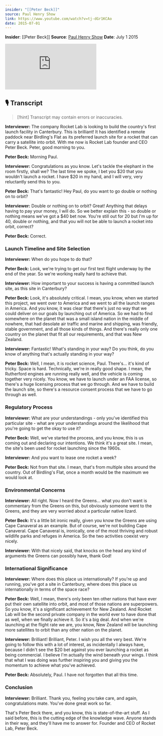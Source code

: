 ```yaml
---
insider: "[[Peter Beck]]"
source: Paul Henry Show
link: https://www.youtube.com/watch?v=tj-dGr1KCAo
date: 2015-07-01
---
```


**Insider**: [[Peter Beck]]
**Source**: [Paul Henry Show](https://www.youtube.com/watch?v=tj-dGr1KCAo)
**Date**: July 1 2015

<div class="responsive-video">
<iframe src="https://www.youtube.com/embed/tj-dGr1KCAo" title="Why Rocket Lab picked New Zealand" frameborder="0" allow="accelerometer; autoplay; clipboard-write; encrypted-media; gyroscope; picture-in-picture; web-share" referrerpolicy="strict-origin-when-cross-origin" allowfullscreen></iframe>
</div>

## 🎙️ Transcript

>[!hint] Transcript may contain errors or inaccuracies.

**Interviewer:** The company Rocket Lab is looking to build the country's first launch facility in Canterbury. This is brilliant! It has identified a remote paddock near Birdling's Flat as its preferred launch site for a rocket that can carry a satellite into orbit. With me now is Rocket Lab founder and CEO Peter Beck. Peter, good morning to you.

**Peter Beck:** Morning Paul.

**Interviewer:** Congratulations as you know. Let's tackle the elephant in the room firstly, shall we? The last time we spoke, I bet you $20 that you wouldn't launch a rocket. I have $20 in my hand, and I will very, very reluctantly send this to you.

**Peter Beck:** That's fantastic! Hey Paul, do you want to go double or nothing on to orbit?

**Interviewer:** Double or nothing on to orbit? Great! Anything that delays having to pay your money, I will do. So we better explain this - so double or nothing means we've got a $40 bet now. You're still out for 20 but I'm up for 40, double or nothing, and that you will not be able to launch a rocket into orbit, correct?

**Peter Beck:** Correct.

### Launch Timeline and Site Selection

**Interviewer:** When do you hope to do that?

**Peter Beck:** Look, we're trying to get our first test flight underway by the end of the year. So we're working really hard to achieve that.

**Interviewer:** How important to your success is having a committed launch site, as this site in Canterbury?

**Peter Beck:** Look, it's absolutely critical. I mean, you know, when we started this project, we went over to America and we went to all the launch ranges in America. And you know, it was clear that there's just no way that we could deliver on our goals by launching out of America. So we had to find somewhere on the planet that was a small island nation in the middle of nowhere, that had desolate air traffic and marine and shipping, was friendly, stable government, and all those kinds of things. And there's really only one country on the planet that fit all our requirements, and that was New Zealand.

**Interviewer:** Fantastic! What's standing in your way? Do you think, do you know of anything that's actually standing in your way?

**Peter Beck:** Well, I mean, it is rocket science, Paul. There's... it's kind of tricky. Space is hard. Technically, we're in really good shape. I mean, the Rutherford engines are running really well, and the vehicle is coming together very nicely. You know, we have to launch under an FAA license, so there's a huge licensing process that we go through. And we have to build the launch site, so there's a resource consent process that we have to go through as well.

### Regulatory Process

**Interviewer:** What are your understandings - only you've identified this particular site - what are your understandings around the likelihood that you're going to get the okay to use it?

**Peter Beck:** Well, we've started the process, and you know, this is us coming out and declaring our intentions. We think it's a great site. I mean, the site's been used for rocket launching since the 1960s.

**Interviewer:** And you want to lease one rocket a week?

**Peter Beck:** Not from that site. I mean, that's from multiple sites around the country. Out of Birdling's Flat, once a month would be the maximum we would look at.

### Environmental Concerns

**Interviewer:** All right. Now I heard the Greens... what you don't want is commentary from the Greens on this, but obviously someone went to the Greens, and they are very worried about a particular native lizard.

**Peter Beck:** It's a little bit ironic really, given you know the Greens are using Cape Canaveral as an example. But of course, we're not building Cape Canaveral. Cape Canaveral is, ironically, one of the most thriving and robust wildlife parks and refuges in America. So the two activities coexist very nicely.

**Interviewer:** With that nicely said, that knocks on the head any kind of arguments the Greens can possibly have, thank God!

### International Significance

**Interviewer:** Where does this place us internationally? If you're up and running, you've got a site in Canterbury, where does this place us internationally in terms of the space race?

**Peter Beck:** Well, I mean, there's only been ten other nations that have ever put their own satellite into orbit, and most of those nations are superpowers. So you know, it's a significant achievement for New Zealand. And Rocket Lab will be the second private company in the world ever to have done that as well, when we finally achieve it. So it's a big deal. And when we're launching at the flight rate we are, you know, New Zealand will be launching more satellites to orbit than any other nation on the planet.

**Interviewer:** Brilliant! Brilliant, Peter. I wish you all the very best. We're going to follow this with a lot of interest, as incidentally I always have, because I didn't see the $20 bet against you ever launching a rocket as being commercial. I believe I'm actually the wind beneath your wings. I think that what I was doing was further inspiring you and giving you the momentum to achieve what you've achieved.

**Peter Beck:** Absolutely, Paul. I have not forgotten that all this time.

### Conclusion

**Interviewer:** Brilliant. Thank you, feeling you take care, and again, congratulations mate. You've done great work so far.

That's Peter Beck there, and you know, this is state-of-the-art stuff. As I said before, this is the cutting edge of the knowledge wave. Anyone stands in their way, and they'll have me to answer for. Founder and CEO of Rocket Lab, Peter Beck.